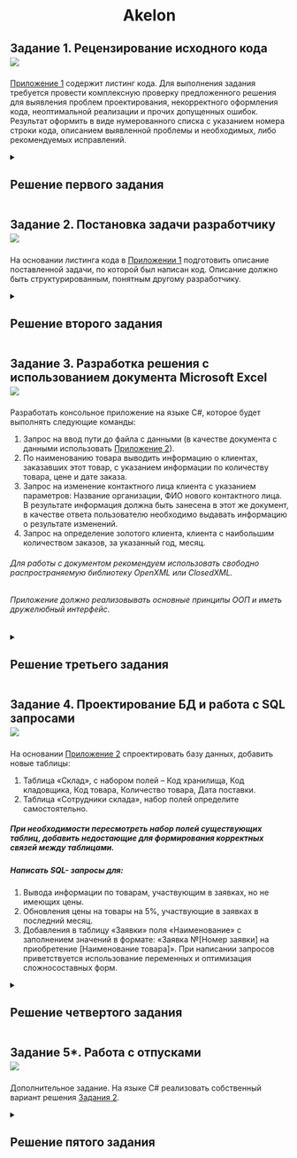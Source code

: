 <div align="center">  
  <h1> Akelon </h1>
</div>

<h2> Задание 1. Рецензирование исходного кода 
  <div>
    <a href="https://github.com/Skyejk"><img src="https://github.com/Skyejk/Skyejk/blob/main/resources/fun.gif"width="30px"/></a>
  </div>
</h2>



<div align="left" title="Решение ниже">
  <p>
    <a href="https://github.com/Skyejk/Akelon/blob/main/Resources/Приложение%201.txt" title="Ссылочка на файличек">  Приложение 1</a> содержит листинг кода. Для выполнения задания требуется провести комплексную проверку предложенного решения для выявления проблем проектирования, некорректного оформления кода, неоптимальной реализации и прочих допущенных ошибок. Результат оформить в виде нумерованного списка с указанием номера строки кода, описанием выявленной проблемы и необходимых, либо рекомендуемых исправлений.
  </p>
</div>

<details>
  <summary>
    <h2> Решение первого задания </h2>
  </summary>



1. _Строка 21._ Неявное указание типа данных: Вводится список с неявным типом в `List<>()`. Нужно указать явный тип: `List<string>`.
2. _Строка 34._ Синтаксическая ошибка: пропущена запятая, после `workerName`. Нужно вернуть ее на свое место: `workerName;`.
3. _Строка 34._ Переменная `workerName;` объявлена, но ни разу не использована.
4. _Строка 41._ Допущена опечатка в названии метода: `addDays`. Нужно исправить на `AddDays`.
5. _Строка 85._ Переменная `difference` имеет тип данных float, а `vacationCount` int. Для работоспособности кода можно преобразовать переменную к типу данных int: `Convert.ToInt32(difference)`.
6. _Строка 40._ Так как переменная `difference` несет в себе смысл целого числа, имеет место поменять тип данных при ее объявлении с float на int.

После этих несложных манипуляций, на которые нам любезно указал синтаксис Visual Studio, мы можем запустить код. Однако, даже по прошествии двух больших кружек горячего чая (10-15 минут), приложение не выдало нам и намека на результативность. Большая часть нагрузки приходилась на процессор (10-13%), а память приложение практически не потребляло. Моего 6-ти ядерного r5 5600x может и нельзя сравнить с топовыми серверными процессорами, но и мы тут не ракету запускаем. И ввиду данного несложного анализа, мы делаем вывод, что приложение не работоспособно и не клиентоориентированно. Теперь можно смотреть, что же там для нас приготовили уважаемые работодатели, изучая детальнее код самого приложения.

7. И первое на что падает взгляд - названия переменных и вызовы методов. По всему коду они от балды пишутся.
8. _Строка 28._ Следующее, на что я обратил внимание после ознакомления - генерация случайных чисел внутри цикла. Random нужно создать вне цикла, чтобы избежать генерации одной и той же последовательности случайных чисел на каждой итерации.
9.  Следом на очереди добавление дней отпуска. Необходимо уточнить логику добавления дней отпуска как к отпускам, так и к списку отпусков отдельного сотрудника `DateList`, чтобы избежать дублирования.
10. Также некоторые условия if могут быть упрощены или уточнены для улучшения читаемости.
11. Список `List<DateTime>` в foreach должен быть переназначен индивидуально для каждого сотрудника.
12. Было бы полезно показывать сообщение, даже если сотруднику не назначены отпуска.

Заставить приложение работать нас не просят, поэтому на этих пунктах я пожалуй и остановлюсь.

</details>

<h2> Задание 2. Постановка задачи разработчику 
  <div>
    <a href="https://github.com/Skyejk"><img src="https://github.com/Skyejk/Skyejk/blob/main/resources/fun.gif"width="30px"/></a>
  </div>
</h2>



<div align="left" title="Решение ниже"><p>
  На основании листинга кода в <a href="https://github.com/Skyejk/Akelon/blob/main/Resources/Приложение%201.txt" title="Ссылочка на файличек">  Приложении 1</a> подготовить описание поставленной задачи, по которой был написан код. Описание должно быть структурированным, понятным другому разработчику.
</p></div>


<details>
  <summary>
    <h2> Решение второго задания </h2>
  </summary>



#### Цель:
Минимизировать конфликты в планировании отпусков сотрудников, разработав систему, которая автоматически генерирует дни отпусков, обеспечивая соблюдение определённых правил и лимитов.

#### Задачи:

1. Определить список сотрудников и создать структуру для хранения их отпускных дней.
2. Генерация отпускных дней: Система должна случайным образом назначать дни отпуска для каждого сотрудника, учитывая следующее:
   - Рабочие дни (понедельник - пятница).
   - Максимально допустимое количество отпускных дней (28 дней в год).
   - Сотрудники не могут находиться в отпуске одновременно.
3. Проверки условий отпуска: Перед добавлением отпускных дней должна производиться проверка:
   - Нет ли перекрытия с уже запланированными днями отпусков других сотрудников.
   - Не было ли запланировано отпусков в течение 3 дней до или после уже существующего отпуска.
   - Отпуск может длиться 7 или 14 дней (в зависимости от остатка допускаемых дней отпуска).

#### Входные данные:

- Список сотрудников.
- Данные о текущем году (с 1 января по 31 декабря).

#### Выходные данные:

- Список отпуска каждого сотрудника с указанием конкретных дат отпускных дней.
- Сообщение о том, что отпуск не назначен, если нет запланированных отпусков для сотрудника.

#### Примечание:

Важно обеспечить, чтобы генерируемые отпускные дни не пересекались с уже существующими условиями, что предотвращает возможные конфликты и недоразумения в работе.

#### Ожидаемые результаты:

Программа должна корректно и случайным образом распределять отпускные дни между всеми сотрудниками, выводя в конце отчёт о нормативном выполнении поставленных целей.

</details>

<h2> Задание 3. Разработка решения с использованием документа Microsoft Excel
  <div>
    <a href="https://github.com/Skyejk"><img src="https://github.com/Skyejk/Skyejk/blob/main/resources/fun.gif"width="30px"/></a>
  </div>
</h2>



Разработать консольное приложение на языке С#, которое будет выполнять следующие команды:
1. Запрос на ввод пути до файла с данными (в качестве документа с данными использовать <a href="https://github.com/Skyejk/Akelon/blob/main/Resources/Практическое%20задание%20для%20кандидата.xlsx" title="Ссылочка на файличек">Приложение 2</a>).
2. По наименованию товара выводить информацию о клиентах, заказавших этот товар, с указанием информации по количеству товара, цене и дате заказа.
3. Запрос на изменение контактного лица клиента с указанием параметров: Название организации, ФИО нового контактного лица. В результате информация должна быть занесена в этот же документ, в качестве ответа пользователю необходимо выдавать информацию о результате изменений.
4. Запрос на определение золотого клиента, клиента с наибольшим количеством заказов, за указанный год, месяц.
###### Для работы с документом рекомендуем использовать свободно распространяемую библиотеку OpenXML или ClosedXML.
###### Приложение должно реализовывать основные принципы ООП и иметь дружелюбный интерфейс.

<details>
  <summary>
    <h2> Решение третьего задания </h2>
  </summary>

  <h3> Приложение написано и находится <a href="https://github.com/Skyejk/Akelon/tree/main/Task3"> тут</a>. </h3>

  <img src="https://github.com/Skyejk/Akelon/blob/main/Resources/Screenshots/ScreenshotAkelonTask3.png">
  
</details>

<h2> Задание 4. Проектирование БД и работа с SQL запросами
  <div>
    <a href="https://github.com/Skyejk"><img src="https://github.com/Skyejk/Skyejk/blob/main/resources/fun.gif"width="30px"/></a>
  </div>
</h2>



На основании <a href="https://github.com/Skyejk/Akelon/blob/main/Resources/Практическое%20задание%20для%20кандидата.xlsx" title="Ссылочка на файличек">Приложение 2</a> спроектировать базу данных, добавить новые таблицы:
1. Таблица «Склад», с набором полей – Код хранилища, Код кладовщика, Код товара, Количество товара, Дата поставки.
2. Таблица «Сотрудники склада», набор полей определите самостоятельно.
##### При необходимости пересмотреть набор полей существующих таблиц, добавить недостающие для формирования корректных связей между таблицами.
##### Написать SQL- запросы для:
1. Вывода информации по товарам, участвующим в заявках, но не имеющих цены.
2. Обновления цены на товары на 5%, участвующие в заявках в последний месяц.
3. Добавления в таблицу «Заявки» поля «Наименование» с заполнением значений в формате: «Заявка №[Номер заявки] на приобретение [Наименование товара]».
При написании запросов приветствуется использование переменных и оптимизация сложносоставных форм.



<details>
  <summary>
    <h2> Решение четвертого задания </h2>
  </summary>

  <h3> Задача выполнена и находится <a href="https://github.com/Skyejk/sql-queries/blob/main/AkelonTask4.sql"> тут</a>. </h3>
  
  <img src="https://github.com/Skyejk/Akelon/blob/main/Resources/Screenshots/ScreenshotAkelonTask4.png">
  
</details>



<h2> Задание 5*. Работа с отпусками
  <div>
    <a href="https://github.com/Skyejk"><img src="https://github.com/Skyejk/Skyejk/blob/main/resources/fun.gif"width="30px"/></a>
  </div>
</h2>



Дополнительное задание. На языке C# реализовать собственный вариант решения <a href="https://github.com/Skyejk/Akelon/blob/main/README.md#-задание-2-постановка-задачи-разработчику---------" title="Ссылочка на файличек">Задания 2</a>.



<details>
  <summary>
    <h2> Решение пятого задания </h2>
  </summary>

  ### Находится в разработке, проявите терпение.
  
</details>
